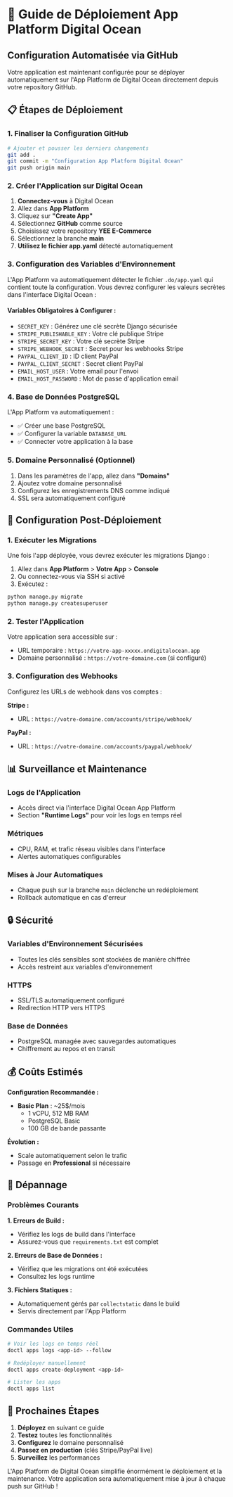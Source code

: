 # 🚀 Guide de Déploiement App Platform Digital Ocean

## Configuration Automatisée via GitHub

Votre application est maintenant configurée pour se déployer automatiquement sur l'App Platform de Digital Ocean directement depuis votre repository GitHub.

## 📋 Étapes de Déploiement

### 1. Finaliser la Configuration GitHub

```bash
# Ajouter et pousser les derniers changements
git add .
git commit -m "Configuration App Platform Digital Ocean"
git push origin main
```

### 2. Créer l'Application sur Digital Ocean

1. **Connectez-vous** à Digital Ocean
2. Allez dans **App Platform**
3. Cliquez sur **"Create App"**
4. Sélectionnez **GitHub** comme source
5. Choisissez votre repository **YEE E-Commerce**
6. Sélectionnez la branche **main**
7. **Utilisez le fichier app.yaml** détecté automatiquement

### 3. Configuration des Variables d'Environnement

L'App Platform va automatiquement détecter le fichier `.do/app.yaml` qui contient toute la configuration. Vous devrez configurer les valeurs secrètes dans l'interface Digital Ocean :

#### Variables Obligatoires à Configurer :
- `SECRET_KEY` : Générez une clé secrète Django sécurisée
- `STRIPE_PUBLISHABLE_KEY` : Votre clé publique Stripe
- `STRIPE_SECRET_KEY` : Votre clé secrète Stripe
- `STRIPE_WEBHOOK_SECRET` : Secret pour les webhooks Stripe
- `PAYPAL_CLIENT_ID` : ID client PayPal
- `PAYPAL_CLIENT_SECRET` : Secret client PayPal
- `EMAIL_HOST_USER` : Votre email pour l'envoi
- `EMAIL_HOST_PASSWORD` : Mot de passe d'application email

### 4. Base de Données PostgreSQL

L'App Platform va automatiquement :
- ✅ Créer une base PostgreSQL
- ✅ Configurer la variable `DATABASE_URL`
- ✅ Connecter votre application à la base

### 5. Domaine Personnalisé (Optionnel)

1. Dans les paramètres de l'app, allez dans **"Domains"**
2. Ajoutez votre domaine personnalisé
3. Configurez les enregistrements DNS comme indiqué
4. SSL sera automatiquement configuré

## 🔧 Configuration Post-Déploiement

### 1. Exécuter les Migrations

Une fois l'app déployée, vous devrez exécuter les migrations Django :

1. Allez dans **App Platform** > **Votre App** > **Console**
2. Ou connectez-vous via SSH si activé
3. Exécutez :

```bash
python manage.py migrate
python manage.py createsuperuser
```

### 2. Tester l'Application

Votre application sera accessible sur :
- URL temporaire : `https://votre-app-xxxxx.ondigitalocean.app`
- Domaine personnalisé : `https://votre-domaine.com` (si configuré)

### 3. Configuration des Webhooks

Configurez les URLs de webhook dans vos comptes :

**Stripe :**
- URL : `https://votre-domaine.com/accounts/stripe/webhook/`

**PayPal :**
- URL : `https://votre-domaine.com/accounts/paypal/webhook/`

## 📊 Surveillance et Maintenance

### Logs de l'Application
- Accès direct via l'interface Digital Ocean App Platform
- Section **"Runtime Logs"** pour voir les logs en temps réel

### Métriques
- CPU, RAM, et trafic réseau visibles dans l'interface
- Alertes automatiques configurables

### Mises à Jour Automatiques
- Chaque push sur la branche `main` déclenche un redéploiement
- Rollback automatique en cas d'erreur

## 🔒 Sécurité

### Variables d'Environnement Sécurisées
- Toutes les clés sensibles sont stockées de manière chiffrée
- Accès restreint aux variables d'environnement

### HTTPS
- SSL/TLS automatiquement configuré
- Redirection HTTP vers HTTPS

### Base de Données
- PostgreSQL managée avec sauvegardes automatiques
- Chiffrement au repos et en transit

## 💰 Coûts Estimés

**Configuration Recommandée :**
- **Basic Plan** : ~25$/mois
  - 1 vCPU, 512 MB RAM
  - PostgreSQL Basic
  - 100 GB de bande passante

**Évolution :**
- Scale automatiquement selon le trafic
- Passage en **Professional** si nécessaire

## 🚨 Dépannage

### Problèmes Courants

**1. Erreurs de Build :**
- Vérifiez les logs de build dans l'interface
- Assurez-vous que `requirements.txt` est complet

**2. Erreurs de Base de Données :**
- Vérifiez que les migrations ont été exécutées
- Consultez les logs runtime

**3. Fichiers Statiques :**
- Automatiquement gérés par `collectstatic` dans le build
- Servis directement par l'App Platform

### Commandes Utiles

```bash
# Voir les logs en temps réel
doctl apps logs <app-id> --follow

# Redéployer manuellement
doctl apps create-deployment <app-id>

# Lister les apps
doctl apps list
```

## 🎯 Prochaines Étapes

1. **Déployez** en suivant ce guide
2. **Testez** toutes les fonctionnalités
3. **Configurez** le domaine personnalisé
4. **Passez en production** (clés Stripe/PayPal live)
5. **Surveillez** les performances

L'App Platform de Digital Ocean simplifie énormément le déploiement et la maintenance. Votre application sera automatiquement mise à jour à chaque push sur GitHub !
